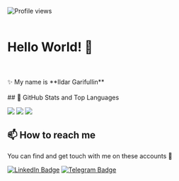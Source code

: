 ![Profile views](https://komarev.com/ghpvc/?username=GarifullinII&color=green)
<br>
<br>
# Hello World! 👋
<br>
<br>
✨ My name is **Ildar Garifullin**
<br>
<br>
## 📌 GitHub Stats and Top Languages

<p float="center">
  <img  src="https://github-readme-stats.vercel.app/api?username=GarifullinII&show_icons=true&theme=dark&count_private=true&hide=contribs,issue" />
  <img  src="https://github-readme-stats.vercel.app/api/top-langs/?username=GarifullinII&layout=compact&theme=dark" />
  <img src ="https://github-readme-streak-stats.herokuapp.com?user=GarifullinII&theme=darcula&hide_border=true&background=FFFFFF00">
</p>

## 📫 How to reach me

You can find and get touch with me on these accounts 👀

[![LinkedIn Badge](https://img.shields.io/badge/GARIFULLIN-follow%20on%20linkedin-blue?style=for-the-badge&logo=linkedin)](https://www.linkedin.com/in/ildar-garifullin-575237221/)
[![Telegram Badge](https://img.shields.io/badge/-Telegram-090909?style=flat&logo=telegram&logoColor=27A0D9)](https://t.me/it_gi)
